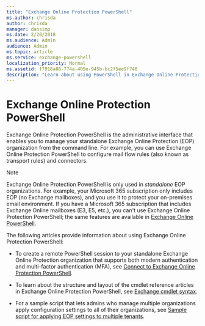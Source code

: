 ```yaml
---
title: "Exchange Online Protection PowerShell"
ms.author: chrisda
author: chrisda
manager: dansimp
ms.date: 2/20/2018
ms.audience: Admin
audience: Admin
ms.topic: article
ms.service: exchange-powershell
localization_priority: Normal
ms.assetid: f7918a88-774a-405e-945b-bc2f5ee9f748
description: "Learn about using PowerShell in Exchange Online Protection"
---
```


# Exchange Online Protection PowerShell

Exchange Online Protection PowerShell is the administrative interface that enables you to manage your standalone Exchange Online Protection (EOP) organization from the command line. For example, you can use Exchange Online Protection PowerShell to configure mail flow rules (also known as transport rules) and connectors.

> [!NOTE]
> Exchange Online Protection PowerShell is only used in *standalone* EOP organizations. For example, your Microsoft 365 subscription only includes EOP (no Exchange mailboxes), and you use it to protect your on-premises email environment. If you have a Microsoft 365 subscription that includes Exchange Online mailboxes (E3, E5, etc.), you can't use Exchange Online Protection PowerShell; the same features are available in [Exchange Online PowerShell](exchange-online-powershell.md).

The following articles provide information about using Exchange Online Protection PowerShell:

- To create a remote PowerShell session to your standalone Exchange Online Protection organization that supports both modern authentication and multi-factor authentication (MFA), see [Connect to Exchange Online Protection PowerShell](connect-to-exchange-online-protection-powershell.md).

- To learn about the structure and layout of the cmdlet reference articles in Exchange Online Protection PowerShell, see [Exchange cmdlet syntax](exchange-cmdlet-syntax.md).

- For a sample script that lets admins who manage multiple organizations apply configuration settings to all of their organizations, see [Sample script for applying EOP settings to multiple tenants](/microsoft-365/security/office-365-security/sample-script-for-applying-eop-settings-to-multiple-tenants).
